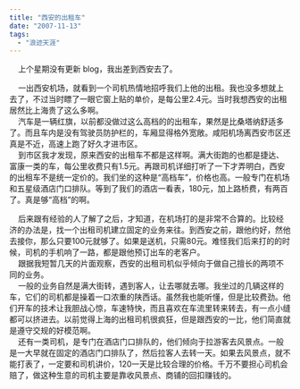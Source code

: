 ```yaml
---
title: "西安的出租车"
date: "2007-11-13"
tags: 
  - "浪迹天涯"
---
```


    上个星期没有更新 blog，我出差到西安去了。

    一出西安机场，就看到一个司机热情地招呼我们上他的出租。我也没多想就上去了，不过当时瞟了一眼它窗上贴的单价，是每公里2.4元。当时我想西安的出租居然比上海贵了这么多啊。  
    汽车是一辆红旗，以前都没做过这么高档的的出租车，果然是比桑塔纳舒适多了。而且车内是没有驾驶员防护栏的，车厢显得格外宽敞。咸阳机场离西安市区还真是不近，高速上跑了好久才进市区。  
    到市区我才发现，原来西安的出租车不都是这样啊。满大街跑的也都是捷达、富康一类的车，每公里收费只有1.5元。再跟司机详细打听了一下才弄明白，西安的出租车不是统一定价的。我们坐的这种是“高档车”，价格也高。一般专门在机场和五星级酒店门口排队。等到了我们的酒店一看表，180元，加上路桥费，有两百了。真是够“高档”的啊。

    后来跟有经验的人了解了之后，才知道，在机场打的是非常不合算的。比较经济的办法是，找一个出租司机建立固定的业务来往。到西安之前，跟他约好，然他去接你，那么只要100元就够了。如果是送机，只需80元。难怪我们后来打的的时候，司机的手机响了一路，都是跟他预订出车的老客户。  
    跟据我短暂几天的片面观察，西安的出租司机似乎倾向于做自己擅长的两项不同的业务。  
    一般的业务自然是满大街转，遇到客人，让去哪就去哪。我坐过的几辆这样的车，它们的司机都是操着一口浓重的陕西话。虽然我也能听懂，但是比较费劲。他们开车的技术让我胆战心惊，车速特快，而且喜欢在车流里转来转去，有一点小缝都可以挤进去。以前觉得上海的出租司机很疯狂，但是跟西安的一比，他们简直就是遵守交规的好模范啊。  
    还有一类司机，是专门在酒店门口排队的，他们倾向于拉游客去风景点。一般是一大早就在固定的酒店门口排队了，然后拉客人去转一天。如果去风景点，就不能打表了，一定要和司机讲价，120一天是比较合理的价格。千万不要担心司机会赔了，做这种生意的司机主要是靠收风景点、商铺的回扣赚钱的。  

